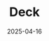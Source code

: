 ---  
layout: startup_page  
title: "Deck"  
id: "deck.co"  
permalink: "/deckdeck.co04162025/"  
website: "https://www.deck.co/"  
funding_round: "Series A"  
funding_amount: "$12M"  
investors: "Infinity Ventures, Better Tomorrow Ventures, Golden Ventures, Luge Capital, Intact Ventures"  
about: "Deck builds infrastructure for user-permissioned data access across the internet. It uses browser-based data agents to automate data extraction from websites, transforming it into structured, usable data with full user permission. This aims to solve the problem of data trapped behind logins and inaccessible APIs."  
markets: "Technology, Information and Internet, Business/Productivity Software, Software Development Applications, Media and Information Services (B2B), Automation/Workflow Software, Big Data, SaaS, Artificial Intelligence & Machine Learning, Open Data"  
hq: "Montreal, Quebec, Canada"  
founded_year: "2024"  
linkedin: "https://www.linkedin.com/company/deck-platform"  
twitter: ""  
instagram: ""  
facebook: ""  
crunchbase: "https://www.crunchbase.com/organization/deck-0867?utm_source=linkedin&utm_medium=referral&utm_campaign=linkedin_companies&utm_content=profile_cta_anon&trk=funding_crunchbase"  
pitchbook: "https://pitchbook.com/profiles/company/608675-23"  

date_display: "16-Apr-2025"  
date: "2025-04-16"

# SEO Optimization  
meta_title: "Deck - Series A Funding ($12M)"  
meta_description: "Deck, Deck builds infrastructure for user-permissioned data access across the internet. It uses browser-based data agents to automate data extraction from w..."  
meta_keywords: "Deck, Technology, Information and Internet, Business/Productivity Software, Software Development Applications, Media and Information Services (B2B), Automation/Workflow Software, Big Data, SaaS, Artificial Intelligence & Machine Learning, Open Data, Series A funding"  
canonical_url: "https://startup.projectstartups.com/deckdeck.co04162025/"  
---